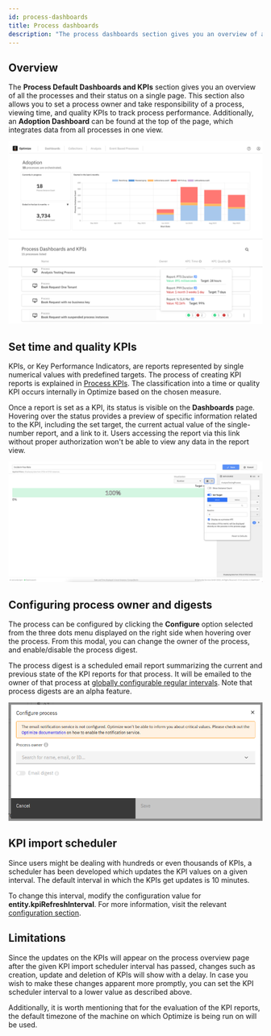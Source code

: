 ```yaml
---
id: process-dashboards
title: Process dashboards
description: "The process dashboards section gives you an overview of all the processes and their status on a single page."
---
```


## Overview

The **Process Default Dashboards and KPIs** section gives you an overview of all the processes and their status on a single page.
This section also allows you to set a process owner and take responsibility of a process, viewing time, and quality KPIs to track process performance. Additionally, an **Adoption Dashboard** can be found at the top of the page, which integrates data from all processes in one view.

![Processes page](./img/processOverview.png)

## Set time and quality KPIs

KPIs, or Key Performance Indicators, are reports represented by single numerical values with predefined targets. The process of creating KPI reports is explained in [Process KPIs](./process-KPIs.md). The classification into a time or quality KPI occurs internally in Optimize based on the chosen measure.

Once a report is set as a KPI, its status is visible on the **Dashboards** page. Hovering over the status provides a preview of specific information related to the KPI, including the set target, the current actual value of the single-number report, and a link to it. Users accessing the report via this link without proper authorization won't be able to view any data in the report view.

![Set time and quality KPIs](./img/kpiConfiguration.png)

## Configuring process owner and digests

The process can be configured by clicking the **Configure** option selected from the three dots menu displayed on the right side when hovering over the process. From this modal, you can change the owner of the process, and enable/disable the process digest.

The process digest is a scheduled email report summarizing the current and previous state of the KPI reports for that process. It will be emailed to the owner of that process at [globally configurable regular intervals](/self-managed/optimize-deployment/configuration/system-configuration.md#digest). Note that process digests are an alpha feature.

![Configure Process](./img/configureProcess.png)

## KPI import scheduler

Since users might be dealing with hundreds or even thousands of KPIs, a scheduler has been developed which updates the KPI values on a given interval. The default interval in which the KPIs get updates is 10 minutes.

To change this interval, modify the configuration value for **entity.kpiRefreshInterval**. For more information, visit the relevant [configuration section](/self-managed/optimize-deployment/configuration/system-configuration.md).

## Limitations

Since the updates on the KPIs will appear on the process overview page after the given KPI import scheduler interval has passed, changes such as creation, update and deletion of KPIs will show with a delay. In case you wish to make these changes apparent more promptly, you can set the KPI scheduler interval to a lower value as described above.

Additionally, it is worth mentioning that for the evaluation of the KPI reports, the default timezone of the machine on which Optimize is being run on will be used.
